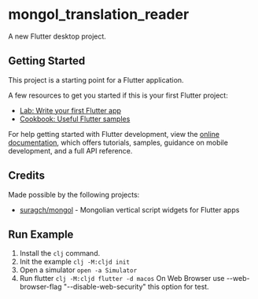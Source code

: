 # mongol_translation_reader

A new Flutter desktop project.

## Getting Started

This project is a starting point for a Flutter application.

A few resources to get you started if this is your first Flutter project:

- [Lab: Write your first Flutter app](https://docs.flutter.dev/get-started/codelab)
- [Cookbook: Useful Flutter samples](https://docs.flutter.dev/cookbook)

For help getting started with Flutter development, view the
[online documentation](https://docs.flutter.dev/), which offers tutorials,
samples, guidance on mobile development, and a full API reference.

## Credits
Made possible by the following projects:

- [suragch/mongol](https://github.com/suragch/mongol) - Mongolian vertical script widgets for Flutter apps 

## Run Example
1. Install the `clj` command.
2. Init the example `clj -M:cljd init`
3. Open a simulator `open -a Simulator`
4. Run flutter `clj -M:cljd flutter -d macos`
On Web Browser use --web-browser-flag "--disable-web-security" this option for test.
